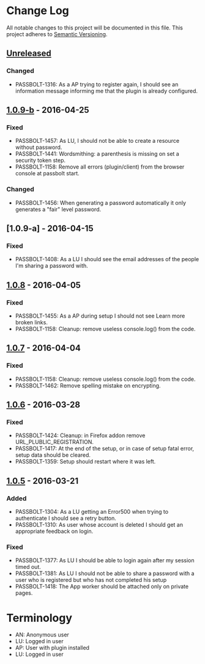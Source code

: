 # Change Log
All notable changes to this project will be documented in this file.
This project adheres to [Semantic Versioning](http://semver.org/).

## [Unreleased]
### Changed
- PASSBOLT-1316: As a AP trying to register again, I should see an information message informing me that the plugin is already configured.

## [1.0.9-b] - 2016-04-25
### Fixed
- PASSBOLT-1457: As LU, I should not be able to create a resource without password.
- PASSBOLT-1441: Wordsmithing: a parenthesis is missing on set a security token step.
- PASSBOLT-1158: Remove all errors (plugin/client) from the browser console at passbolt start.

### Changed
- PASSBOLT-1456: When generating a password automatically it only generates a "fair" level password.

## [1.0.9-a] - 2016-04-15
### Fixed
- PASSBOLT-1408: As a LU I should see the email addresses of the people I'm sharing a password with.

## [1.0.8] - 2016-04-05
### Fixed
- PASSBOLT-1455: As a AP during setup I should not see Learn more broken links.
- PASSBOLT-1158: Cleanup: remove useless console.log() from the code.

## [1.0.7] - 2016-04-04
### Fixed
- PASSBOLT-1158: Cleanup: remove useless console.log() from the code.
- PASSBOLT-1462: Remove spelling mistake on encrypting.

## [1.0.6] - 2016-03-28
### Fixed
- PASSBOLT-1424: Cleanup: in Firefox addon remove URL_PLUBLIC_REGISTRATION.
- PASSBOLT-1417: At the end of the setup, or in case of setup fatal error, setup data should be cleared.
- PASSBOLT-1359: Setup should restart where it was left.


## [1.0.5] - 2016-03-21
### Added
- PASSBOLT-1304: As a LU getting an Error500 when trying to authenticate I should see a retry button.
- PASSBOLT-1310: As user whose account is deleted I should get an appropriate feedback on login.

### Fixed
- PASSBOLT-1377: As LU I should be able to login again after my session timed out.
- PASSBOLT-1381: As LU I should not be able to share a password with a user who is registered but who has not completed his setup
- PASSBOLT-1418: The App worker should be attached only on private pages.

# Terminology
- AN: Anonymous user
- LU: Logged in user
- AP: User with plugin installed
- LU: Logged in user

[Unreleased]: https://github.com/passbolt/passbolt_firefox/compare/v1.0.10...HEAD
[1.0.10]: https://github.com/passbolt/passbolt_firefox/compare/v1.0.9-b...v1.0.10
[1.0.9-b]: https://github.com/passbolt/passbolt_firefox/compare/v1.0.9-a...v1.0.9-b
[1.0.9]: https://github.com/passbolt/passbolt_firefox/compare/v1.0.8...v1.0.9-a
[1.0.8]: https://github.com/passbolt/passbolt_firefox/compare/v1.0.7...v1.0.8
[1.0.7]: https://github.com/passbolt/passbolt_firefox/compare/v1.0.6...v1.0.7
[1.0.6]: https://github.com/passbolt/passbolt_firefox/compare/v1.0.5...v1.0.6
[1.0.5]: https://github.com/passbolt/passbolt_firefox/compare/1.0.4...v1.0.5